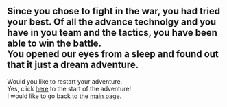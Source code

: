 Since you chose to fight in the war, you had tried your best. Of all the advance technolgy and you have in you team and the tactics, you have been able to win the battle.  
You opened our eyes from a sleep and found out that it just a dream adventure.
---
Would you like to restart your adventure.  
Yes, click [here](../athome.md) to the start of the adventure!  
I would like to go back to the [main page](../README.md).  